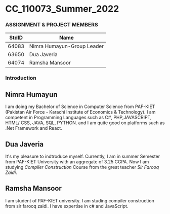 # CC_110073_Summer_2022 #
### ASSIGNMENT & PROJECT MEMBERS ###
StdID | Name
------------ | -------------
64083 | Nimra Humayun-Group Leader
63650 | Dua Javeria
64074 | Ramsha Mansoor


### Introduction ###

## Nimra Humayun ##

I am doing my Bachelor of Science in Computer Science from PAF-KIET (Pakistan Air Force - Karachi Institute of Economics & Technology). I am competent in Programming Languages such as C#, PHP,JAVASCRIPT, HTML/ CSS, JAVA, SQL, PYTHON. and I am quite good on platforms such as .Net Framework and React.

## Dua Javeria ##

It's my pleasure to indtroduce myself. Currently, I am in summer Semester from PAF-KIET University with an aggregate of 3.25 CGPA. Now I am studying *Compiler Construction* Course from the great  teacher *Sir Farooq Zaidi*.

## Ramsha Mansoor ##

I am student of PAF-KIET university. I am studing compiler construction from sir farooq zaidi. I have expertise in c# and JavaScript.
